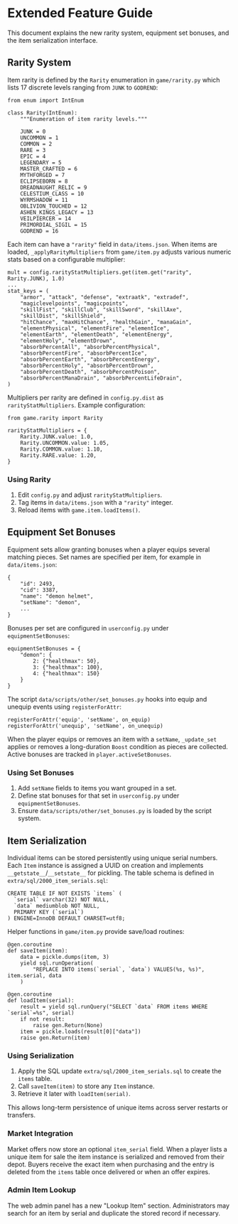 # Extended Feature Guide

This document explains the new rarity system, equipment set bonuses, and the item serialization interface.

## Rarity System

Item rarity is defined by the `Rarity` enumeration in `game/rarity.py` which lists 17 discrete levels ranging from `JUNK` to `GODREND`:

```
from enum import IntEnum

class Rarity(IntEnum):
    """Enumeration of item rarity levels."""

    JUNK = 0
    UNCOMMON = 1
    COMMON = 2
    RARE = 3
    EPIC = 4
    LEGENDARY = 5
    MASTER_CRAFTED = 6
    MYTHFORGED = 7
    ECLIPSEBORN = 8
    DREADNAUGHT_RELIC = 9
    CELESTIUM_CLASS = 10
    WYRMSHADOW = 11
    OBLIVION_TOUCHED = 12
    ASHEN_KINGS_LEGACY = 13
    VEILPIERCER = 14
    PRIMORDIAL_SIGIL = 15
    GODREND = 16
```

Each item can have a `"rarity"` field in `data/items.json`. When items are loaded, `_applyRarityMultipliers` from `game/item.py` adjusts various numeric stats based on a configurable multiplier:

```
mult = config.rarityStatMultipliers.get(item.get("rarity", Rarity.JUNK), 1.0)
...
stat_keys = (
    "armor", "attack", "defense", "extraatk", "extradef",
    "magiclevelpoints", "magicpoints",
    "skillFist", "skillClub", "skillSword", "skillAxe",
    "skillDist", "skillShield",
    "hitChance", "maxHitChance", "healthGain", "manaGain",
    "elementPhysical", "elementFire", "elementIce",
    "elementEarth", "elementDeath", "elementEnergy",
    "elementHoly", "elementDrown",
    "absorbPercentAll", "absorbPercentPhysical",
    "absorbPercentFire", "absorbPercentIce",
    "absorbPercentEarth", "absorbPercentEnergy",
    "absorbPercentHoly", "absorbPercentDrown",
    "absorbPercentDeath", "absorbPercentPoison",
    "absorbPercentManaDrain", "absorbPercentLifeDrain",
)
```

Multipliers per rarity are defined in `config.py.dist` as `rarityStatMultipliers`. Example configuration:

```
from game.rarity import Rarity

rarityStatMultipliers = {
    Rarity.JUNK.value: 1.0,
    Rarity.UNCOMMON.value: 1.05,
    Rarity.COMMON.value: 1.10,
    Rarity.RARE.value: 1.20,
}
```

### Using Rarity

1. Edit `config.py` and adjust `rarityStatMultipliers`.
2. Tag items in `data/items.json` with a `"rarity"` integer.
3. Reload items with `game.item.loadItems()`.

## Equipment Set Bonuses

Equipment sets allow granting bonuses when a player equips several matching pieces. Set names are specified per item, for example in `data/items.json`:

```
{
    "id": 2493,
    "cid": 3387,
    "name": "demon helmet",
    "setName": "demon",
    ...
}
```

Bonuses per set are configured in `userconfig.py` under `equipmentSetBonuses`:

```
equipmentSetBonuses = {
    "demon": {
        2: {"healthmax": 50},
        3: {"healthmax": 100},
        4: {"healthmax": 150}
    }
}
```

The script `data/scripts/other/set_bonuses.py` hooks into equip and unequip events using `registerForAttr`:

```
registerForAttr('equip', 'setName', on_equip)
registerForAttr('unequip', 'setName', on_unequip)
```

When the player equips or removes an item with a `setName`, `_update_set` applies or removes a long-duration `Boost` condition as pieces are collected. Active bonuses are tracked in `player.activeSetBonuses`.

### Using Set Bonuses

1. Add `setName` fields to items you want grouped in a set.
2. Define stat bonuses for that set in `userconfig.py` under `equipmentSetBonuses`.
3. Ensure `data/scripts/other/set_bonuses.py` is loaded by the script system.

## Item Serialization

Individual items can be stored persistently using unique serial numbers. Each `Item` instance is assigned a UUID on creation and implements `__getstate__`/`__setstate__` for pickling. The table schema is defined in `extra/sql/2000_item_serials.sql`:

```
CREATE TABLE IF NOT EXISTS `items` (
  `serial` varchar(32) NOT NULL,
  `data` mediumblob NOT NULL,
  PRIMARY KEY (`serial`)
) ENGINE=InnoDB DEFAULT CHARSET=utf8;
```

Helper functions in `game/item.py` provide save/load routines:

```
@gen.coroutine
def saveItem(item):
    data = pickle.dumps(item, 3)
    yield sql.runOperation(
        "REPLACE INTO items(`serial`, `data`) VALUES(%s, %s)", item.serial, data
    )

@gen.coroutine
def loadItem(serial):
    result = yield sql.runQuery("SELECT `data` FROM items WHERE `serial`=%s", serial)
    if not result:
        raise gen.Return(None)
    item = pickle.loads(result[0]["data"])
    raise gen.Return(item)
```

### Using Serialization

1. Apply the SQL update `extra/sql/2000_item_serials.sql` to create the `items` table.
2. Call `saveItem(item)` to store any `Item` instance.
3. Retrieve it later with `loadItem(serial)`.

This allows long-term persistence of unique items across server restarts or transfers.

### Market Integration

Market offers now store an optional `item_serial` field. When a player lists a unique
item for sale the item instance is serialized and removed from their depot. Buyers
receive the exact item when purchasing and the entry is deleted from the `items`
table once delivered or when an offer expires.

### Admin Item Lookup

The web admin panel has a new "Lookup Item" section. Administrators may search for
an item by serial and duplicate the stored record if necessary.

